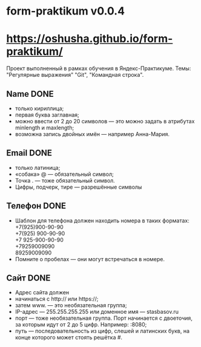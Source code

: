# form-praktikum v0.0.4 
# https://oshusha.github.io/form-praktikum/

Проект выполненный в рамках обучения в Яндекс-Практикуме. 
Темы: "Регулярные выражения" "Git", "Командная строка".

## Name DONE
+ только кириллица;
+ первая буква заглавная;
+ можно ввести от 2 до 20 символов — это можно задать в атрибутах minlength и maxlength;
+ возможна запись двойных имён — например Анна-Мария.

## Email DONE
+ только латиница;
+ «собака» @ — обязательный символ;
+ Точка . — тоже обязательный символ.
+ Цифры, подчерк, тире — разрешённые символы

## Телефон DONE
+ Шаблон для телефона должен находить номера в таких форматах:  
    +7(925)900-90-90  
    +7(925) 900-90-90  
    +7 925-900-90-90  
    +79259009090  
    89259009090
+ Помните о пробелах — они могут встречаться в номере.

## Сайт DONE
+ Адрес сайта должен
+ начинаться с http:// или https://;
+ затем www. — это необязательная группа;
+ IP-адрес — 255.255.255.255 или доменное имя — stasbasov.ru
+ порт — тоже необязательная группа. Порт начинается с двоеточия, за которым идут от 2 до 5 цифр. Например: :8080;
+ путь — последовательность из цифр, слешей и латинских букв, на конце которого может стоять решётка #.
